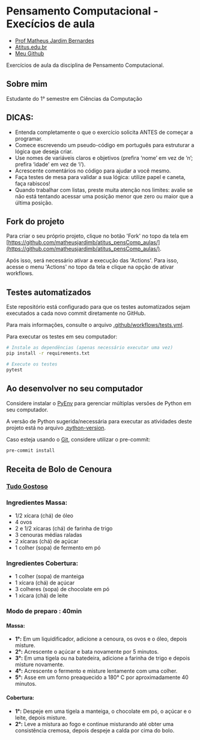 # Pensamento Computacional - Execícios de aula

- [Prof Matheus Jardim Bernardes](https://matheusjardimb.com/)
- [Atitus.edu.br](https://atitus.edu.br/)
- [Meu Github](https://github.com/GiseleMacedoHijazin/)

Exercícios de aula da disciplina de Pensamento Computacional.

## Sobre mim

Estudante do 1° semestre em Ciências da Computação


## DICAS:

- Entenda completamente o que o exercício solicita ANTES de começar a programar.
- Comece escrevendo um pseudo-código em português para estruturar a lógica que deseja criar.
- Use nomes de variáveis claros e objetivos (prefira ‘nome’ em vez de ‘n’; prefira ‘idade’ em vez de ‘i’).
- Acrescente comentários no código para ajudar a você mesmo.
- Faça testes de mesa para validar a sua lógica: utilize papel e caneta, faça rabiscos!
- Quando trabalhar com listas, preste muita atenção nos limites: avalie se não está tentando acessar uma posição menor
  que zero ou maior que a última posição.

## Fork do projeto

Para criar o seu próprio projeto, clique no botão 'Fork' no topo da tela
em [https://github.com/matheusjardimb/atitus_pensComp_aulas/](https://github.com/matheusjardimb/atitus_pensComp_aulas/).

Após isso, será necessário ativar a execução das 'Actions'. Para isso, acesse o menu 'Actions' no topo da tela e clique
na opção de ativar workflows.

## Testes automatizados

Este repositório está configurado para que os testes automatizados sejam executados a cada novo commit diretamente no
GitHub.

Para mais informações, consulte o arquivo [.github/workflows/tests.yml](.github/workflows/tests.yml).

Para executar os testes em seu computador:

```bash
# Instale as dependências (apenas necessário executar uma vez)
pip install -r requirements.txt

# Execute os testes
pytest
```

## Ao desenvolver no seu computador

Considere instalar o [PyEnv](https://github.com/pyenv/pyenv) para gerenciar múltiplas versões de Python em seu
computador.

A versão de Python sugerida/necessária para executar as atividades deste projeto está no
arquivo [.python-version](.python-version).

Caso esteja usando o [Git](https://git-scm.com/), considere utilizar o pre-commit:

```bash
pre-commit install
```
## Receita de Bolo de Cenoura
### [Tudo Gostoso](https://www.tudogostoso.com.br/receita/23-bolo-de-cenoura.html/)

### Ingredientes Massa:
- 1/2 xícara (chá) de óleo
- 4 ovos
- 2 e 1/2 xícaras (chá) de farinha de trigo
- 3 cenouras médias raladas
- 2 xícaras (chá) de açúcar
- 1 colher (sopa) de fermento em pó

### Ingredientes Cobertura:
- 1 colher (sopa) de manteiga
- 1 xícara (chá) de açúcar
- 3 colheres (sopa) de chocolate em pó
- 1 xícara (chá) de leite

### Modo de preparo : 40min
 
 #### Massa: 
 - **1°:** Em um liquidificador, adicione a cenoura, os ovos e o óleo, depois misture.
 - **2°:** Acrescente o açúcar e bata novamente por 5 minutos.
 - **3°:** Em uma tigela ou na batedeira, adicione a farinha de trigo e depois misture novamente.
- **4°:** Acrescente o fermento e misture lentamente com uma colher.
- **5°:** Asse em um forno preaquecido a 180° C por aproximadamente 40 minutos.

#### Cobertura: 
- **1°:** Despeje em uma tigela a manteiga, o chocolate em pó, o açúcar e o leite, depois misture.
-  **2°:** Leve a mistura ao fogo e continue misturando até obter uma consistência cremosa, depois despeje a calda por cima do bolo.

